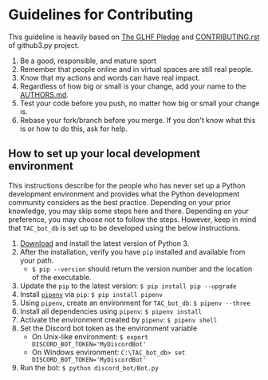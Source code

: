 # Guidelines for Contributing

This guideline is heavily based on [The GLHF Pledge](http://www.anykey.org/take-the-pledge/) and [CONTRIBUTING.rst](https://github.com/sigmavirus24/github3.py/blob/develop/CONTRIBUTING.rst) of github3.py project.

1. Be a good, responsible, and mature sport
1. Remember that people online and in virtual spaces are still real people.
1. Know that my actions and words can have real impact.
1. Regardless of how big or small is your change, add your name to the [AUTHORS.md](./AUTHORS.md).
1. Test your code before you push, no matter how big or small your change is.
1. Rebase your fork/branch before you merge. If you don't know what this is or how to do this, ask for help.

## How to set up your local development environment

This instructions describe for the people who has never set up a Python development environment and provides what the Python development community considers as the best practice. Depending on your prior knowledge, you may skip some steps here and there. Depending on your preference, you may choose not to follow the steps. However, keep in mind that `TAC_bot_db` is set up to be developed using the below instructions.

1. [Download](https://www.python.org/downloads/) and install the latest version of Python 3.
1. After the installation, verify you have `pip` installed and available from your path.
    * `$ pip --version` should return the version number and the location of the executable.
1. Update the `pip` to the latest version: `$ pip install pip --upgrade`
1. Install [`pipenv`](https://docs.pipenv.org/) via `pip`: `$ pip install pipenv`
1. Using `pipenv`, create an environment for `TAC_bot_db`: `$ pipenv --three`
1. Install all dependencies using `pipenv`: `$ pipenv install`
1. Activate the environment created by `pipenv`: `$ pipenv shell`
1. Set the Discord bot token as the environment variable
    * On Unix-like environment: `$ export DISCORD_BOT_TOKEN='MyDiscordBot'`
    * On Windows environment: `C:\TAC_bot_db> set DISCORD_BOT_TOKEN='MyDiscordBot'`
1. Run the bot: `$ python discord_bot/Bot.py`

